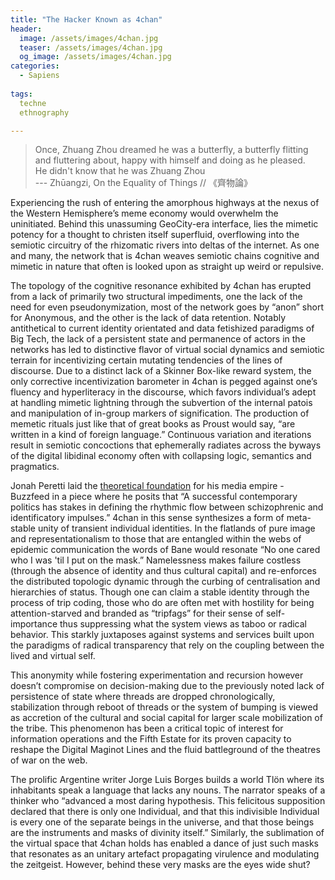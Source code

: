 ```yaml
---
title: "The Hacker Known as 4chan"
header:
  image: /assets/images/4chan.jpg
  teaser: /assets/images/4chan.jpg
  og_image: /assets/images/4chan.jpg
categories:
  - Sapiens
  
tags:
  techne
  ethnography

---
```

> Once, Zhuang Zhou dreamed he was a butterfly, a butterfly flitting and fluttering about, happy with himself and doing as he pleased.<br> He didn't know that he was Zhuang Zhou<br>
--- Zhūangzi, On the Equality of Things // 《齊物論》

Experiencing the rush of entering the amorphous highways at the nexus of the Western Hemisphere’s meme economy would overwhelm the uninitiated. Behind this unassuming GeoCity-era interface, lies the mimetic potency for a thought to christen itself superfluid, overflowing into the semiotic circuitry of the rhizomatic rivers into deltas of the internet. As one and many, the network that is 4chan weaves semiotic chains cognitive and mimetic in nature that often is looked upon as straight up weird or repulsive.


The topology of the cognitive resonance exhibited by 4chan has erupted from a lack of primarily two structural impediments, one the lack of the need for even pseudonymization, most of the network goes by “anon” short for Anonymous, and the other is the lack of data retention. Notably antithetical to current identity orientated and data fetishized paradigms of Big Tech, the lack of a persistent state and permanence of actors in the networks has led to distinctive flavor of virtual social dynamics and semiotic terrain for incentivizing certain mutating tendencies of the lines of discourse. Due to a distinct lack of a Skinner Box-like reward system, the only corrective incentivization barometer in 4chan is pegged against one’s fluency and hyperliteracy in the discourse, which favors individual’s adept at handling mimetic lightning through the subvertion of the internal patois and manipulation of in-group markers of signification. The production of memetic rituals just like that of great books as Proust would say, “are written in a kind of foreign language.” Continuous variation and iterations result in semiotic concoctions that ephemerally radiates across the byways of the digital libidinal economy often with collapsing logic, semantics and pragmatics.


Jonah Peretti laid the [theoretical foundation](https://www.datawranglers.com/negations/issues/96w/96w_peretti.html) for his media empire - Buzzfeed in a piece where he posits that “A successful contemporary politics has stakes in defining the rhythmic flow between schizophrenic and identificatory impulses.”  4chan in this sense synthesizes a form of meta-stable unity of transient individual identities. In the flatlands of pure image and representationalism to those that are entangled within the webs of epidemic communication the words of Bane would resonate “No one cared who I was 'til I put on the mask.” Namelessness makes failure costless (through the absence of identity and thus cultural capital) and re-enforces the distributed topologic dynamic through the curbing of centralisation and hierarchies of status. Though one can claim a stable identity through the process of trip coding, those who do are often met with hostility for being attention-starved and branded as “tripfags” for their sense of self-importance thus suppressing what the system views as taboo or radical behavior. This starkly juxtaposes against systems and services built upon the paradigms of radical transparency that rely on the coupling between the lived and virtual self.

This anonymity while fostering experimentation and recursion however doesn’t compromise on decision-making due to the previously noted lack of persistence of state where threads are dropped chronologically, stabilization through reboot of threads or the system of bumping is viewed as accretion of the cultural and social capital for larger scale mobilization of the tribe. This phenomenon has been a critical topic of interest for information operations and the Fifth Estate for its proven capacity to reshape the Digital Maginot Lines and the fluid battleground of the theatres of war on the web.


The prolific Argentine writer Jorge Luis Borges builds a world Tlön where its inhabitants speak a language that lacks any nouns. The narrator speaks of a thinker who “advanced a most daring hypothesis. This felicitous supposition declared that there is only one Individual, and that this indivisible Individual is every one of the separate beings in the universe, and that those beings are the instruments and masks of divinity itself.”  Similarly, the sublimation of the virtual space that 4chan holds has enabled a dance of just such masks that resonates as an unitary artefact propagating virulence and modulating the zeitgeist. However, behind these very  masks are the eyes wide shut?

